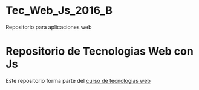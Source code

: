 # Tec_Web_Js_2016_B
Repositorio para aplicaciones web

# Repositorio de Tecnologias Web con Js

Este repositorio forma parte del [curso de tecnologias web](https://github.com/adrianeguez/Tec_Web_Js_2016_B)
